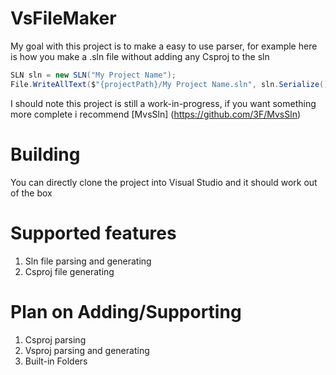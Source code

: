 # VsFileMaker
My goal with this project is to make a easy to use parser, for example here is how you make a .sln file without adding any Csproj to the sln
``` C#
SLN sln = new SLN("My Project Name");
File.WriteAllText($"{projectPath}/My Project Name.sln", sln.Serialize());
```
I should note this project is still a work-in-progress, if you want something more complete i recommend [MvsSln]
(https://github.com/3F/MvsSln)
# Building
You can directly clone the project into Visual Studio and it should work out of the box
# Supported features
1. Sln file parsing and generating
2. Csproj file generating
# Plan on Adding/Supporting
1. Csproj parsing
2. Vsproj parsing and generating
3. Built-in Folders

